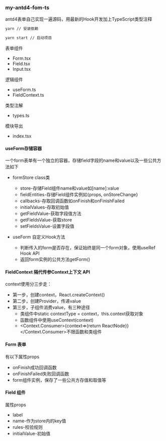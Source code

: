 ### my-antd4-fom-ts

antd4表单自己实现一遍源码，用最新的Hook开发加上TypeScript类型注释

```bash
yarn // 安装依赖

yarn start // 启动项目
```

表单组件

- Form.tsx
- Field.tsx
- Input.tsx

逻辑组件

- useForm.ts
- FieldContext.ts

类型注解

- types.ts

模块导出

- index.tsx



#### useForm存储容器

一个form表单有一个独立的容器，存储field字段的name和value以及一些公共方法如下

- formStore class类
  - store-存储Field组件name和value如[name]:value
  - fieldEntities-存储Field组件实例如{props, onStoreChange}
  - callbacks-存取回调函数如onFinish和onFinishFailed
  - initialValues-存取初始值
  - getFieldValue-获取字段值方法
  - getFieldsValue-获取store
  - setFieldsValue-设置字段值

- useForm 自定义Hook方法
  - 判断传入的form是否存在，保证始终是同一个form对象，使用useRef Hook API
  - 返回form实例的公共方法getForm()

#### FieldContext 隔代传参Context上下文 API

context使用分三步走：

- 第一步，创建context，React.createContext()
- 第二步，创建Provider，传递value
- 第三步，子组件消费value，有三种途径
  - 类组件中static contextType  = context，this.context获取对象
  - 函数组件中使用useContext(context)
  - <Context.Consumer>{context=>{return ReactNode}}</Context.Consumer>不限函数和类组件

#### Form 表单

有以下属性props

- onFinish成功回调函数
- onFinishFailed失败回调函数
- form组件实例，保存了一些公共方存值和取值等

#### Field 组件

属性props

- label
- name-作为store内的key值
- rules-校验规则
- initialValue-初始值